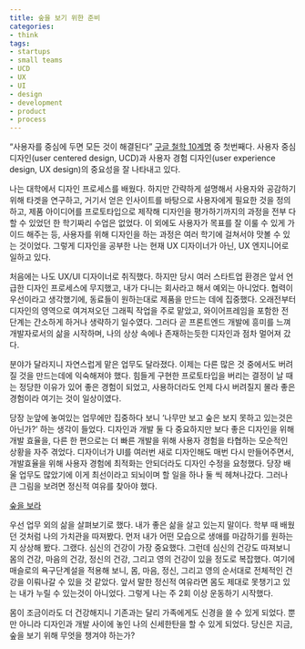 ```yaml
---
title: 숲을 보기 위한 준비
categories:
- think
tags:
- startups
- small teams
- UCD
- UX
- UI
- design
- development
- product
- process
---
```

“사용자를 중심에 두면 모든 것이 해결된다” [구글 철학 10계명](https://www.google.com/about/philosophy.html) 중 첫번째다. 사용자 중심 디자인(user centered design, UCD)과 사용자 경험 디자인(user experience design, UX design)의 중요성을 잘 나타내고 있다.

나는 대학에서 디자인 프로세스를 배웠다. 하지만 간략하게 설명해서 사용자와 공감하기 위해 타겟을 연구하고, 거기서 얻은 인사이트를 바탕으로 사용자에게 필요한 것을 정의하고, 제품 아이디어를 프로토타입으로 제작해 디자인을 평가하기까지의 과정을 전부 다 할 수 있었던 한 학기짜리 수업은 없었다. 이 외에도 사용자가 목표를 잘 이룰 수 있게 가이드 해주는 등, 사용자를 위해 디자인을 하는 과정은 여러 학기에 걸쳐서야 맛볼 수 있는 것이었다. 그렇게 디자인을 공부한 나는 현재 UX 디자이너가 아닌, UX 엔지니어로 일하고 있다.

처음에는 나도 UX/UI 디자이너로 취직했다. 하지만 당시 여러 스타트업 환경은 앞서 언급한 디자인 프로세스에 무지했고, 내가 다니는 회사라고 해서 예외는 아니었다. 협력이 우선이라고 생각했기에, 동료들이 원하는대로 제품을 만드는 데에 집중했다. 오래전부터 디자인의 영역으로 여겨져오던 그래픽 작업을 주로 맡았고, 와이어프레임을 포함한 전 단계는 간소하게 하거나 생략하기 일수였다. 그러다 곧 프론트엔드 개발에 흥미를 느껴 개발자로서의 삶을 시작하며, 나의 상상 속에나 존재하는듯한 디자인과 점차 멀어져 갔다.

분야가 달라지니 자연스럽게 맡은 업무도 달라졌다. 이제는 다른 많은 것 중에서도 버려질 것을 만드는데에 익숙해져야 했다. 힘들게 구현한 프로토타입을 버리는 결정이 날 때는 정당한 이유가 있어 좋은 경험이 되었고, 사용하더라도 언제 다시 버려질지 몰라 좋은 경험이라 여기는 것이 일상이였다.

당장 눈앞에 놓여있는 업무에만 집중하다 보니 ‘나무만 보고 숲은 보지 못하고 있는것은 아닌가?’ 하는 생각이 들었다. 디자인과 개발 둘 다 중요하지만 보다 좋은 디자인을 위해 개발 효율을, 다른 한 편으로는 더 빠른 개발을 위해 사용자 경험을 타협하는 모순적인 상황을 자주 겪었다. 디자이너가 UI를 여러번 새로 디자인해도 매번 다시 만들어주면서, 개발효율을 위해 사용자 경험에 최적화는 안되더라도 디자인 수정을 요청했다. 당장 배울 업무도 많았기에 이게 최선이라고 되뇌이며 할 일을 하나 둘 씩 헤쳐나갔다. 그러나 큰 그림을 보려면 정신적 여유를 찾아야 했다.

[숲을 보라](https://images.unsplash.com/photo-1511497584788-876760111969?ixlib=rb-1.2.1&ixid=eyJhcHBfaWQiOjEyMDd9&auto=format&fit=crop&w=1778&q=80)

우선 업무 외의 삶을 살펴보기로 했다. 내가 좋은 삶을 살고 있는지 말이다. 학부 때 배웠던 것처럼 나의 가치관을 따져봤다. 먼저 내가 어떤 모습으로 생애를 마감하기를 원하는지 상상해 봤다. 그랬다. 심신의 건강이 가장 중요했다. 그런데 심신의 건강도 따져보니 몸의 건강, 마음의 건강, 정신의 건강, 그리고 영의 건강이 있을 정도로 복잡했다. 여기에 매슬로의 욕구단계설을 적용해 보니, 몸, 마음, 정신, 그리고 영의 순서대로 전체적인 건강을 이뤄나갈 수 있을 것 같았다. 앞서 말한 정신적 여유라면 몸도 제대로 못챙기고 있는 내가 누릴 수 있는것이 아니었다. 그렇게 나는 주 2회 이상 운동하기 시작했다.

몸이 조금이라도 더 건강해지니 기존과는 달리 가족에게도 신경을 쓸 수 있게 되었다. 뿐만 아니라 디자인과 개발 사이에 놓인 나의 신세한탄을 할 수 있게 되었다. 당신은 지금, 숲을 보기 위해 무엇을 챙겨야 하는가?